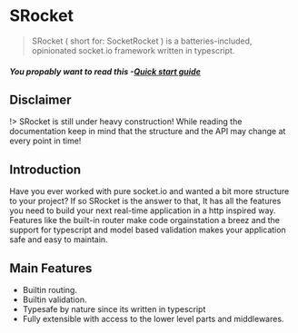 # SRocket
> SRocket ( short for: SocketRocket ) is a batteries-included, opinionated socket.io framework written in typescript.

##### You propably want to read this -[Quick start guide](quickstart.md)

## Disclaimer

!> SRocket is still under heavy construction!
While reading the documentation keep in mind that the structure and the API may change at every point in time!

## Introduction
Have you ever worked with pure socket.io and wanted a bit more structure to your project? If so SRocket is the answer to that,
It has all the features you need to build your next real-time application in a http inspired way. Features like the built-in router
make code orgainstation a breez and the support for typescript and model based validation makes your application safe and easy to maintain. 

## Main Features

- Builtin routing.
- Builtin validation.
- Typesafe by nature since its written in typescript
- Fully extensible with access to the lower level parts and middlewares.
